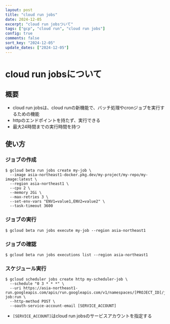 ```yaml
---
layout: post
title: "cloud run jobs"
date: 2024-12-05
excerpt: "cloud run jobsついて"
tags: ["gcp", "cloud run", "cloud run jobs"]
config: true
comments: false
sort_key: "2024-12-05"
update_dates: ["2024-12-05"]
---
```


# cloud run jobsについて

## 概要
 - cloud run jobsは、cloud runの新機能で、バッチ処理やcronジョブを実行するための機能
 - httpのエンドポイントを持たず、実行できる
 - 最大24時間までの実行時間を持つ

## 使い方

### ジョブの作成

```console
$ gcloud beta run jobs create my-job \
  --image asia-northeast1-docker.pkg.dev/my-project/my-repo/my-image:latest \
  --region asia-northeast1 \
  --cpu 2 \
  --memory 2Gi \
  --max-retries 3 \
  --set-env-vars "ENV1=value1,ENV2=value2" \
  --task-timeout 3600
```

### ジョブの実行

```console
$ gcloud beta run jobs execute my-job --region asia-northeast1
```

### ジョブの確認

```console
$ gcloud beta run jobs executions list --region asia-northeast1
```

### スケジュール実行

```console
$ gcloud scheduler jobs create http my-scheduler-job \
  --schedule "0 3 * * *" \
  --uri https://asia-northeast1-run.googleapis.com/apis/run.googleapis.com/v1/namespaces/[PROJECT_ID]/jobs/my-job:run \
  --http-method POST \
  --oauth-service-account-email [SERVICE_ACCOUNT]
```
 
 - `[SERVICE_ACCOUNT]`はcloud run jobsのサービスアカウントを指定する
